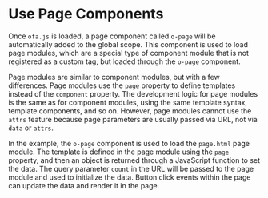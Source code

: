 <template is="exm-article">
<a href="../../publics/examples/use-page/demo.html" preview></a>
<a href="../../publics/examples/use-page/page.html" main></a>
</template>

# Use Page Components

Once `ofa.js` is loaded, a page component called `o-page` will be automatically added to the global scope. This component is used to load page modules, which are a special type of component module that is not registered as a custom tag, but loaded through the `o-page` component.

Page modules are similar to component modules, but with a few differences. Page modules use the `page` property to define templates instead of the `component` property. The development logic for page modules is the same as for component modules, using the same template syntax, template components, and so on. However, page modules cannot use the `attrs` feature because page parameters are usually passed via URL, not via `data` or `attrs`.

In the example, the `o-page` component is used to load the `page.html` page module. The template is defined in the page module using the `page` property, and then an object is returned through a JavaScript function to set the data. The query parameter `count` in the URL will be passed to the page module and used to initialize the data. Button click events within the page can update the data and render it in the page.
